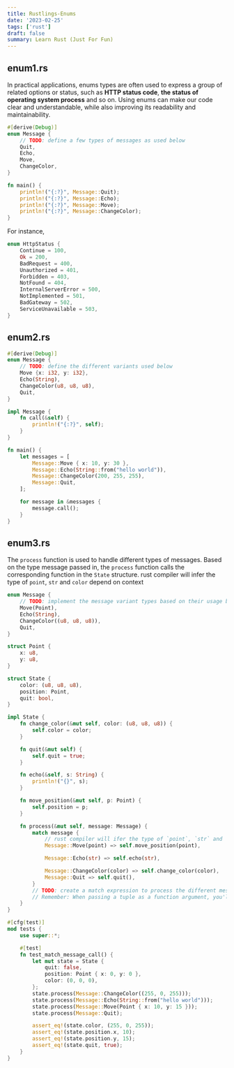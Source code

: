 ```yaml
---
title: Rustlings-Enums
date: '2023-02-25'
tags: ['rust']
draft: false
summary: Learn Rust (Just For Fun)
---
```


## enum1.rs

In practical applications, enums types are often used to express a group of related options or status, such as **HTTP status code**, **the status of operating system process** and so on. Using enums can make our code clear and understandable, while also improving its readability and maintainability.

```rust
#[derive(Debug)]
enum Message {
    // TODO: define a few types of messages as used below
    Quit,
    Echo,
    Move,
    ChangeColor,
}

fn main() {
    println!("{:?}", Message::Quit);
    println!("{:?}", Message::Echo);
    println!("{:?}", Message::Move);
    println!("{:?}", Message::ChangeColor);
}
```

For instance,

```rust
enum HttpStatus {
    Continue = 100,
    Ok = 200,
    BadRequest = 400,
    Unauthorized = 401,
    Forbidden = 403,
    NotFound = 404,
    InternalServerError = 500,
    NotImplemented = 501,
    BadGateway = 502,
    ServiceUnavailable = 503,
}

```

## enum2.rs

```rust
#[derive(Debug)]
enum Message {
    // TODO: define the different variants used below
    Move {x: i32, y: i32},
    Echo(String),
    ChangeColor(u8, u8, u8),
    Quit,
}

impl Message {
    fn call(&self) {
        println!("{:?}", self);
    }
}

fn main() {
    let messages = [
        Message::Move { x: 10, y: 30 },
        Message::Echo(String::from("hello world")),
        Message::ChangeColor(200, 255, 255),
        Message::Quit,
    ];

    for message in &messages {
        message.call();
    }
}
```

## enum3.rs

The `process` function is used to handle different types of messages. Based on the type message passed in, the `process` function calls the corresponding function in the `State` structure. rust compiler will infer the type of `point`, `str` and `color` depend on context

```rust
enum Message {
    // TODO: implement the message variant types based on their usage below
    Move(Point),
    Echo(String),
    ChangeColor((u8, u8, u8)),
    Quit,
}

struct Point {
    x: u8,
    y: u8,
}

struct State {
    color: (u8, u8, u8),
    position: Point,
    quit: bool,
}

impl State {
    fn change_color(&mut self, color: (u8, u8, u8)) {
        self.color = color;
    }

    fn quit(&mut self) {
        self.quit = true;
    }

    fn echo(&self, s: String) {
        println!("{}", s);
    }

    fn move_position(&mut self, p: Point) {
        self.position = p;
    }

    fn process(&mut self, message: Message) {
        match message {
            // rust compiler will ifer the type of `point`, `str` and  `color` depend on context
            Message::Move(point) => self.move_position(point),

            Message::Echo(str) => self.echo(str),

            Message::ChangeColor(color) => self.change_color(color),
            Message::Quit => self.quit(),
        }
        // TODO: create a match expression to process the different message variants
        // Remember: When passing a tuple as a function argument, you'll need extra parentheses: fn function((t, u, p, l, e))
    }
}

#[cfg(test)]
mod tests {
    use super::*;

    #[test]
    fn test_match_message_call() {
        let mut state = State {
            quit: false,
            position: Point { x: 0, y: 0 },
            color: (0, 0, 0),
        };
        state.process(Message::ChangeColor((255, 0, 255)));
        state.process(Message::Echo(String::from("hello world")));
        state.process(Message::Move(Point { x: 10, y: 15 }));
        state.process(Message::Quit);

        assert_eq!(state.color, (255, 0, 255));
        assert_eq!(state.position.x, 10);
        assert_eq!(state.position.y, 15);
        assert_eq!(state.quit, true);
    }
}
```
